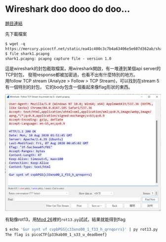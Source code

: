 # Wireshark doo dooo do doo...

[題目連結](https://play.picoctf.org/practice/challenge/115)

先下載檔案

```console
$ wget -q https://mercury.picoctf.net/static/ea41c400c3c7b4a63406e5e607d362ab/shark1.pcapng
$ file shark1.pcapng
shark1.pcapng: pcapng capture file - version 1.0
```

這是wireshark的封包截取檔案，用wireshark開啟，有一堆連到某個api server的TCP封包，
發現response都被加密過，也看不出有什麼特別的地方。  
用follow TCP stream (Analyze > Follow > TCP Stream)，可以找到在stream 5有一個特別的封包，
它的body包含一個看起來像flag形狀的東西。

![screenshot](./Wireshark%20doo%20dooo%20do%20doo....webp)

有點像rot13，用[Mod 26](../Cryptography/Mod%2026.md)裡的`rot13.py`試試，結果就能得到flag

```bash
$ echo 'Gur synt vf cvpbPGS{c33xno00_1_f33_h_qrnqorrs}' | py rot13.py        
The flag is picoCTF{p33kab00_1_s33_u_deadbeef}
```
